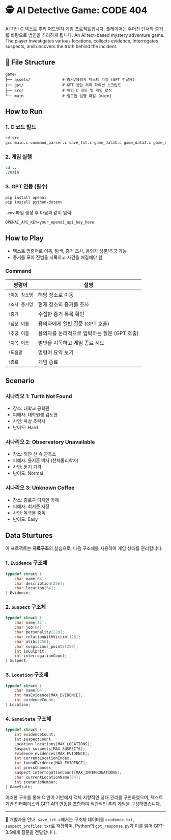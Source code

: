 # 🕵️ AI Detective Game: CODE 404

AI 기반 C 텍스트 추리 어드벤처 게임 프로젝트입니다. 플레이어는 주어진 단서와 증거를 바탕으로 범인을 추리하게 됩니다.
An AI text-based mystery adventure game. The player investigates various locations, collects evidence, interrogates suspects, and uncovers the truth behind the incident.

## 📁 File Structure

```
game/
├── assets/              # 증거/용의자 텍스트 파일 (GPT 전달용)
├── gpt/                 # GPT 응답 처리 파이썬 스크립트
├── src/                 # 메인 C 코드 및 게임 로직
└── main                 # 빌드된 실행 파일 (main)
```

## How to Run

### 1. C 코드 빌드

```bash
cd src
gcc main.c command_parser.c save_txt.c game_data1.c game_data2.c game_data3.c -o ../main
```

### 2. 게임 실행

```bash
cd ..
./main
```

### 3. GPT 연동 (필수)

```bash
pip install openai
pip install python-dotenv
```

`.env` 파일 생성 후 다음과 같이 입력:

```
OPENAI_API_KEY=your_openai_api_key_here
```

## How to Play

* 텍스트 명령어로 이동, 탐색, 증거 조사, 용의자 심문/추궁 가능
* 증거를 모아 진범을 지목하고 사건을 해결해야 함

### Command

| 명령어             | 설명                          |
| --------------- | --------------------------- |
| `!이동 장소명`      | 해당 장소로 이동                   |
| `!조사 증거명`        | 현재 장소의 증거를 조사               |
| `!증거`           | 수집한 증거 목록 확인                |
| `!심문 이름`        | 용의자에게 일반 질문 (GPT 호출)        |
| `!추궁 이름`        | 용의자를 논리적으로 압박하는 질문 (GPT 호출) |
| `!지목 이름`        | 범인을 지목하고 게임 종료 시도           |
| `!도움말`          | 명령어 요약 보기                   |
| `!종료`            | 게임 종료                       |

## Scenario

### 시나리오 1: Turth Not Found

* 장소: 대학교 공학관
* 피해자: 대학원생 김도현
* 사인: 옥상 추락사
* 난이도: Hard

### 시나리오 2: Observatory Unavailable

* 장소: 외딴 산 속 관측소
* 피해자: 윤지훈 박사 (천체물리학자)
* 사인: 둔기 가격
* 난이도: Normal

### 시나리오 3: Unknown Coffee

* 장소: 종로구 디자인 카페
* 피해자: 최서준 사장
* 사인: 독극물 중독
* 난이도: Easy

## Data Sturtures

이 프로젝트는 **자료구조**의 실습으로, 다음 구조체를 사용하여 게임 상태를 관리합니다:

### 1. `Evidence` 구조체

```c
typedef struct {
    char name[64];
    char description[256];
    char location[64];
} Evidence;
```

### 2. `Suspect` 구조체

```c
typedef struct {
    char name[32];
    char job[64];
    char personality[128];
    char relationWithVictim[128];
    char alibi[256];
    char suspicious_points[256];
    int isCulprit;
    int interrogationCount;
} Suspect;
```

### 3. `Location` 구조체

```c
typedef struct {
    char name[64];
    int hasEvidence[MAX_EVIDENCE];
    int evidenceCount;
} Location;
```

### 4. `GameState` 구조체

```c
typedef struct {
    int evidenceCount;
    int suspectCount;
    Location locations[MAX_LOCATIONS];
    Suspect suspects[MAX_SUSPECTS];
    Evidence evidences[MAX_EVIDENCE];
    int currentLocationIndex;
    int foundEvidence[MAX_EVIDENCE];
    int pressChances;
    Suspect interrogationCount[MAX_INTERROGATIONS];
    char currentLocationName[64];
    int scenarioNumber;
} GameState;
```

이러한 구조를 통해 C 언어 기반에서 객체 지향적인 상태 관리를 구현하였으며, 텍스트 기반 인터페이스와 GPT API 연동을 조합하여 직관적인 추리 게임을 구성하였습니다.

---

🔧 개발자용 안내: `save_txt.c`에서는 구조체 데이터를 `evidence.txt`, `suspect_profiles.txt`로 저장하며, Python의 `gpt_response.py`가 이를 읽어 GPT-3.5에게 질문을 전달합니다.
